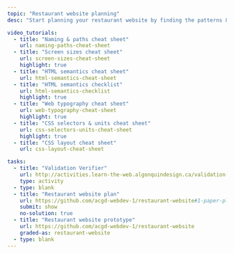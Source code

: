 ```yaml
---
topic: "Restaurant website planning"
desc: "Start planning your restaurant website by finding the patterns & the basic CSS properties you need."

video_tutorials:
  - title: "Naming & paths cheat sheet"
    url: naming-paths-cheat-sheet
  - title: "Screen sizes cheat sheet"
    url: screen-sizes-cheat-sheet
    highlight: true
  - title: "HTML semantics cheat sheet"
    url: html-semantics-cheat-sheet
  - title: "HTML semantics checklist"
    url: html-semantics-checklist
    highlight: true
  - title: "Web typography cheat sheet"
    url: web-typography-cheat-sheet
    highlight: true
  - title: "CSS selectors & units cheat sheet"
    url: css-selectors-units-cheat-sheet
    highlight: true
  - title: "CSS layout cheat sheet"
    url: css-layout-cheat-sheet

tasks:
  - title: "Validation Verifier"
    url: http://activities.learn-the-web.algonquindesign.ca/validation-verifier/
    type: activity
  - type: blank
  - title: "Restaurant website plan"
    url: https://github.com/acgd-webdev-1/restaurant-website#1-paper-plan
    submit: show
    no-solution: true
  - title: "Restaurant website prototype"
    url: https://github.com/acgd-webdev-1/restaurant-website
    graded-as: restaurant-website
  - type: blank
---
```

